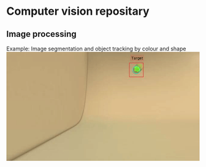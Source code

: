 # Computer vision repositary


## Image processing

Example: Image segmentation and object tracking by colour and shape
![](https://github.com/Zahorack/computer-vision/blob/master/image-processing/segmentation/animations/tennis_ball_tracked_by_color_and_shape.gif)

